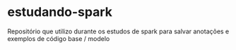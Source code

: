 # estudando-spark
Repositório que utilizo durante os estudos de spark para salvar anotações e exemplos de código base / modelo
